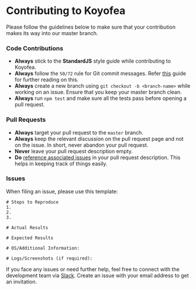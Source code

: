 # Contributing to Koyofea

Please follow the guidelines below to make sure that your contribution makes its way into our master branch.

### Code Contributions
- **Always** stick to the **StandardJS** style guide while contributing to Koyofea.
- **Always** follow the `50/72` rule for Git commit messages. Refer [this](http://api.coala.io/en/latest/Developers/Writing_Good_Commits.html) guide for further reading on this.
- **Always** create a new branch using `git checkout -b <branch-name>` while working on an issue. Ensure that you keep your master branch clean.
- **Always** run `npm test` and make sure all the tests pass before opening a pull request.

### Pull Requests
- **Always** target your pull request to the `master` branch.
- **Always** keep the relevant discussion on the pull request page and not on the issue. In short, never abandon your pull request.
- **Never** leave your pull request description empty.
- **Do** [reference associated issues](https://github.com/blog/1506-closing-issues-via-pull-requests) in your pull request description. This helps in keeping track of things easily.

### Issues
When filing an issue, please use this template:

```
# Steps to Reproduce
1.
2.
3.

# Actual Results

# Expected Results

# OS/Additional Information:

# Logs/Screenshots (if required):
```

If you face any issues or need further help, feel free to connect with the development team via [Slack](https://koyofea.slack.com/). Create an issue with your email address to get an invitation.
